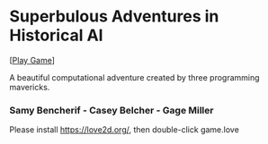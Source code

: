 # Superbulous Adventures in Historical AI

[[Play Game](https://samybencherif.github.io/csc333-history-of-ai-hosted/)]

A beautiful computational adventure created by three programming mavericks.

### Samy Bencherif - Casey Belcher - Gage Miller

Please install https://love2d.org/, then double-click game.love
